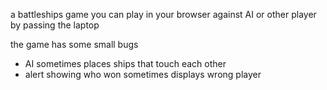 a battleships game you can play in your browser against AI or other player by passing the laptop

the game has some small bugs
- AI sometimes places ships that touch each other
- alert showing who won sometimes displays wrong player